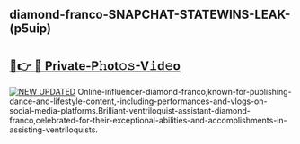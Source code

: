 ## diamond-franco-SNAPCHAT-STATEWINS-LEAK-(p5uip)


# <h2><a href="https://mediaupload.pro?-20M">🔗👉 🔴 Private-P𝚑ot𝚘𝚜-V𝚒d𝚎o</a></h2>

[![NEW UPDATED](https://i.imgur.com/0qMVB7G.gif)](https://mediaupload.pro?-20M)
Online-influencer-diamond-franco,known-for-publishing-dance-and-lifestyle-content,-including-performances-and-vlogs-on-social-media-platforms.Brilliant-ventriloquist-assistant-diamond-franco,celebrated-for-their-exceptional-abilities-and-accomplishments-in-assisting-ventriloquists.  